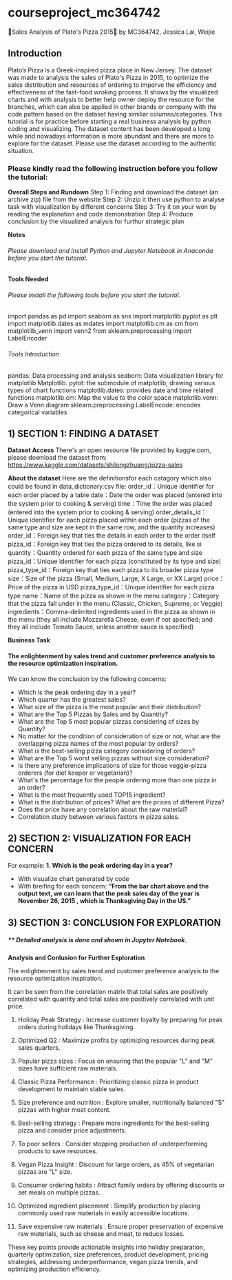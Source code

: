 # courseproject_mc364742
🍕Sales Analysis of Plato's Pizza 2015🍕
by MC364742, Jessica Lai, Weijie

## Introduction
Plato’s Pizza is a Greek-inspired pizza place in New Jersey.
The dataset was made to analysis the sales of Plato's Pizza in 2015, to optimize the sales distribution and resources of ordering to imporve the efficiency and effectiveness of the fast-food wroking process.
It shows by the visualized charts and with analysis to better help owner deploy the resource for the branches, which can also be applied in other brands or company with the code pattern based on the dataset having similiar columns/categories.
This tutorial is for practice before starting a real business analysis by python coding and visualizing. The dataset content has been developed a long while and nowadays information is more abundant and there are more to explore for the dataset. Please use the dataset according to the authentic situation.

### Please kindly read the following instruction before you follow the tutorial:
**Overall Steps and Rundown** 
Step 1: Finding and download the dataset (an archive zip) file from the website
Step 2: Unzip it then use python to analyse task with visualization by different concerns
Step 3: Try it on your won by reading the explanation and code demonstration
Step 4: Produce conclusion by the visualized analysis for furthur strategic plan

**Notes** 
###### Please download and install Python and Jupyter Notebook in Anaconda before you start the tutorial.

**Tools Needed** 
###### Please install the following tools before you start the tutorial.
import pandas as pd
import seaborn as sns
import matplotlib.pyplot as plt
import matplotlib.dates as mdates
import matplotlib.cm as cm
from matplotlib_venn import venn2
from sklearn.preprocessing import LabelEncoder

###### Tools Introduction
pandas: Data processing and analysis
seaborn: Data visualization library for matplotlib
Matplotlib. pylot: the submodule of matplotlib, drawing various types of chart functions
matplotlib.dates: provides date and time related functions
matplotlib.cm: Map the value to the color space
matplotlib.venn: Draw a Venn diagram
sklearn.preprocessing LabelEncode: encodes categorical variables

## 1) SECTION 1: FINDING A DATASET
**Dataset Access**
There's an open resource file provided by kaggle.com, please download the dataset from:
https://www.kaggle.com/datasets/shilongzhuang/pizza-sales

**About the dataset**
Here are the definitionsfor each catagory which also could be found in data_dictionary.csv file:
order_id：Unique identifier for each order placed by a table
date：Date the order was placed (entered into the system prior to cooking & serving)
time：Time the order was placed (entered into the system prior to cooking & serving)
order_details_id：Unique identifier for each pizza placed within each order (pizzas of the same type and size are kept in the same row, and the quantity increases)
order_id：Foreign key that ties the details in each order to the order itself
pizza_id：Foreign key that ties the pizza ordered to its details, like si
quantity：Quantity ordered for each pizza of the same type and size
pizza_id：Unique identifier for each pizza (constituted by its type and size)
pizza_type_id：Foreign key that ties each pizza to its broader pizza type
size：Size of the pizza (Small, Medium, Large, X Large, or XX Large)
price：Price of the pizza in USD
pizza_type_id：Unique identifier for each pizza type
name：Name of the pizza as shown in the menu
category：Category that the pizza fall under in the menu (Classic, Chicken, Supreme, or Veggie)
ingredients：Comma-delimited ingredients used in the pizza as shown in the menu (they all include Mozzarella Cheese, even if not specified; and they all include Tomato Sauce, unless another sauce is specified)

**Business Task**
#### The enlightenment by sales trend and customer preference analysis to the resource optimization inspiration.

We can know the conclusion by the following concerns:
- Which is the peak ordering day in a year?
- Which quarter has the greatest sales?
- What size of the pizza is the most popular and their distribution?
- What are the Top 5 Pizzas by Sales and by Quantity?
- What are the Top 5 most popular pizzas considering of sizes by Quantity?
- No matter for the condition of consideration of size or not, what are the overlapping pizza names of the most popular by orders?
- What is the best-selling pizza category considering of orders?
- What are the Top 5 worst selling pizzas without size consideration?
- Is there any preference implications of size for those veggie-pizza orderers (for diet keeper or vegetarian)?
- What's the percentage for the people ordering more than one pizza in an order?
- What is the most frequently used TOP15 ingredient?
- What is the distribution of prices? What are the prices of different Pizza?
- Does the price have any correlation about the raw material?
- Correlation study between various factors in pizza sales.

## 2) SECTION 2: VISUALIZATION FOR EACH CONCERN
For example:
**1. Which is the peak ordering day in a year?** 
- With visualize chart generated by code
- With breifing for each concern:
**“From the bar chart above and the output text, we can learn that the peak sales day of the year is November 26, 2015 , which is Thanksgiving Day in the US.”**

## 3) SECTION 3: CONCLUSION FOR EXPLORATION
##### ** Detailed analysis is done and shown in Jupyter Notebook. 

**Analysis and Conlusion for Further Exploration**

The enlightenment by sales trend and customer preference analysis to the resource optimization inspiration.

It can be seen from the correlation matrix that total sales are positively correlated with quantity and total sales are positively correlated with unit price.

1. Holiday Peak Strategy :
Increase customer loyalty by preparing for peak orders during holidays like Thanksgiving.

2. Optimized Q2 :
Maximize profits by optimizing resources during peak sales quarters.

3. Popular pizza sizes :
Focus on ensuring that the popular "L" and "M" sizes have sufficient raw materials.

4. Classic Pizza Performance :
Prioritizing classic pizza in product development to maintain stable sales.

5. Size preference and nutrition :
Explore smaller, nutritionally balanced "S" pizzas with higher meat content.

6. Best-selling strategy :
Prepare more ingredients for the best-selling pizza and consider price adjustments.

7. To poor sellers :
Consider stopping production of underperforming products to save resources.

8. Vegan Pizza Insight :
Discount for large orders, as 45% of vegetarian pizzas are "L" size.

9. Consumer ordering habits :
Attract family orders by offering discounts or set meals on multiple pizzas.

10. Optimized ingredient placement :
Simplify production by placing commonly used raw materials in easily accessible locations.

11. Save expensive raw materials :
Ensure proper preservation of expensive raw materials, such as cheese and meat, to reduce losses.

These key points provide actionable insights into holiday preparation, quarterly optimization, size preferences, product development, pricing strategies, addressing underperformance, vegan pizza trends, and optimizing production efficiency.
